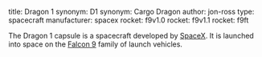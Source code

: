 title: Dragon 1
synonym: D1
synonym: Cargo Dragon
author: jon-ross
type: spacecraft
manufacturer: spacex
rocket: f9v1.0
rocket: f9v1.1
rocket: f9ft

The Dragon 1 capsule is a spacecraft developed by [SpaceX](term). It
is launched into space on the [Falcon 9](term) family of launch
vehicles.
